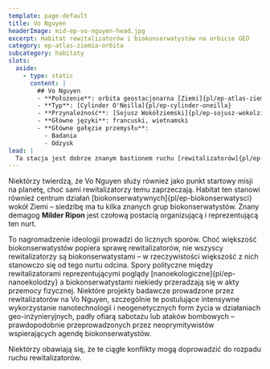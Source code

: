 ```yaml
---
template: page-default
title: Vo Nguyen
headerImage: mid-ep-vo-nguyen-head.jpg
excerpt: Habitat rewitalizatorów i biokonserwatystów na orbicie GEO
category: ep-atlas-ziemia-orbita
subcategory: habitaty
slots:
  aside:
    - type: static
      content: |
        ## Vo Nguyen
        - **Położenie**: orbita geostacjonarna [Ziemi]{pl/ep-atlas-ziemia-orbita}
        - **Typ**: [Cylinder O'Neilla]{pl/ep-cylinder-oneilla}
        - **Przynależność**: [Sojusz Wokółziemski]{pl/ep-sojusz-wokolziemski}
        - **Główne języki**: francuski, wietnamski
        - **Główne gałęzie przemysłu**: 
          - Badania
          - Odzysk
lead: |
  Ta stacja jest dobrze znanym bastionem ruchu [rewitalizatorów]{pl/ep-rewitalizatorzy}. Pod przywództwem **Tate’a Markessa**, rewitalizatorzy badają [Ziemię]{pl/ep-atlas-ziemia} i opracowują plany jej odzyskania. 
---
```

Niektórzy twierdzą, że Vo Nguyen służy również jako punkt startowy misji na planetę, choć sami rewitalizatorzy temu zaprzeczają. Habitat ten stanowi również centrum działań [biokonserwatywnych]{pl/ep-biokonserwatysci} wokół Ziemi – siedzibę ma tu kilka znanych grup biokonserwatystów. Znany demagog **Milder Ripon** jest czołową postacią organizującą i reprezentującą ten nurt.

To nagromadzenie ideologii prowadzi do licznych sporów. Choć większość biokonserwatystów popiera sprawę rewitalizatorów, nie wszyscy rewitalizatorzy są biokonserwatystami – w rzeczywistości większość z nich stanowczo się od tego nurtu odcina. Spory polityczne między rewitalizatorami reprezentującymi poglądy [nanoekologiczne]{pl/ep-nanoekolodzy} a biokonserwatystami niekiedy przeradzają się w akty przemocy fizycznej. Niektóre projekty badawcze prowadzone przez rewitalizatorów na Vo Nguyen, szczególnie te postulujące intensywne wykorzystanie nanotechnologii i neogenetycznych form życia w działaniach geo-inżynieryjnych, padły ofiarą sabotażu lub ataków bombowych – prawdopodobnie przeprowadzonych przez neoprymitywistów wspierających agendę biokonserwatystów.

Niektórzy obawiają się, że te ciągłe konflikty mogą doprowadzić do rozpadu ruchu rewitalizatorów.
